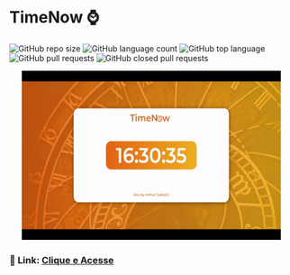 # TimeNow :watch:
![GitHub repo size](https://img.shields.io/github/repo-size/Ah-Cabral/TimeNow?style=plastic)
![GitHub language count](https://img.shields.io/github/languages/count/Ah-Cabral/TimeNow?style=plastic)
![GitHub top language](https://img.shields.io/github/languages/top/Ah-Cabral/TimeNow?style=plastic)
![GitHub pull requests](https://img.shields.io/github/issues-pr-raw/Ah-Cabral/TimeNow?style=plastic)
![GitHub closed pull requests](https://img.shields.io/github/issues-pr-closed-raw/Ah-Cabral/TimeNow?style=plastic)

<p align="center">
  <img width="460" height="300" src="images/to_readme/readme.gif"
</p>

### 🔗 Link: [Clique e Acesse](https://ah-cabral.github.io/TimeNow/)
